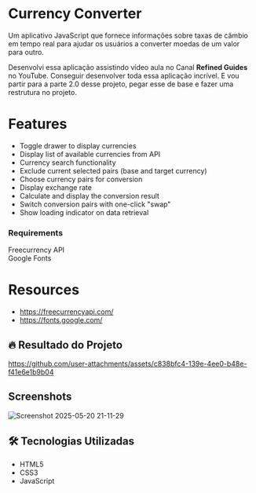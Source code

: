 # Currency Converter

Um aplicativo JavaScript que fornece informações sobre taxas de câmbio em tempo real para ajudar os usuários a converter moedas de um valor para outro.

Desenvolvi essa aplicação assistindo vídeo aula no Canal **Refined Guides** no YouTube. 
Conseguir desenvolver toda essa aplicação incrível. E vou partir para a parte 2.0 desse projeto, pegar esse de base e fazer uma restrutura no projeto.


# Features
  - Toggle drawer to display currencies
  - Display list of available currencies from API
  - Currency search functionality
  - Exclude current selected pairs (base and target currency)
  - Choose currency pairs for conversion
  - Display exchange rate
  - Calculate and display the conversion result
  - Switch conversion pairs with one-click "swap"
  - Show loading indicator on data retrieval

<h3>Requirements</h3>
Freecurrency API 
<br>
Google Fonts

# Resources
-  https://freecurrencyapi.com/
-  https://fonts.google.com/ 



## 🔥 Resultado do Projeto


https://github.com/user-attachments/assets/c838bfc4-139e-4ee0-b48e-f41e6e1b9b04

## Screenshots

![Screenshot 2025-05-20 21-11-29](https://github.com/user-attachments/assets/808aac50-c951-4cd3-b345-9f5154ae2d43)


## 🛠 Tecnologias Utilizadas

- HTML5
- CSS3
- JavaScript
